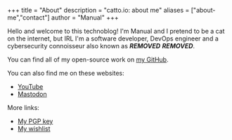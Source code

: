+++
title = "About"
description = "catto.io: about me"
aliases = ["about-me","contact"]
author = "Manual"
+++

Hello and welcome to this technoblog! I'm Manual and I pretend to be a cat on the internet, but IRL I'm a software developer, DevOps engineer and a cybersecurity connoisseur also known as ***REMOVED*** ***REMOVED***.

You can find all of my open-source work on [my GitHub](https://github.com/manualmanul).

You can also find me on these websites:

* [YouTube](https://www.youtube.com/channel/UC8Tutzr0UHCWFw14VNazwEw)
* [Mastodon](https://yiff.life/@manual)

More links:

* [My PGP key](/pgp)
* [My wishlist](/wishlist)
